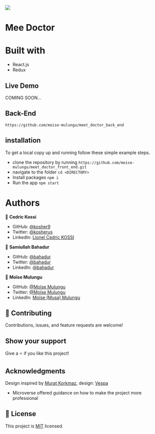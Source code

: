 ![](https://img.shields.io/badge/Microverse-blueviolet)
# Mee Doctor

# Built with
- React.js
- Redux

## Live Demo
COMING SOON...


## Back-End

```https://github.com/moise-mulungu/meet_doctor_back_end```

## installation

To get a local copy up and running follow these simple example steps.

- clone the repository by running
  ``` https://github.com/moise-mulungu/meet_doctor_front_end.git ```
- navigate to the folder
  ``` cd <DIRECTORY> ```
- Install packages
  ``` npm i ```
- Run the app
  ``` npm start ```

# Authors

👤 **Cedric Kossi**

- GitHub: [@kosher9](https://github.com/kosher9)
- Twitter: [@kosherus](https://twitter.com/kosherus)
- LinkedIn: [Lionel Cedric KOSSI](https://linkedin.com/in/lionel-c%C3%A9dric-kossi-323042172)

👤 **Samiullah Bahadur**
- GitHub: [@bahadur](https://github.com/samiullahbahadur)
- Twitter: [@bahadur](https://twitter.com/bushera_mestofa)
- LinkedIn: [@bahadur](https://www.linkedin.com/in/samiullah-bahadur/)

👤 **Moïse Mulungu**
- GitHub: [@Moïse Mulungu](https://github.com/moise-mulungu)
- Twitter: [@Moïse Mulungu](https://twitter.com/moise_mulungu)
- LinkedIn: [Moïse (Musa) Mulungu](https://www.linkedin.com/in/moisemulungu/)

## :handshake: Contributing
Contributions, issues, and feature requests are welcome!
## Show your support
Give a :star:️ if you like this project!
## Acknowledgments
Design inspired by [Murat Korkmaz](https://www.behance.net/muratk), design: [Vespa](https://www.behance.net/gallery/26425031/Vespa-Responsive-Redesign)

- Microverse offered guidance on how to make the project more professional

## 📝 License

This project is [MIT](./LICENSE) licensed.
